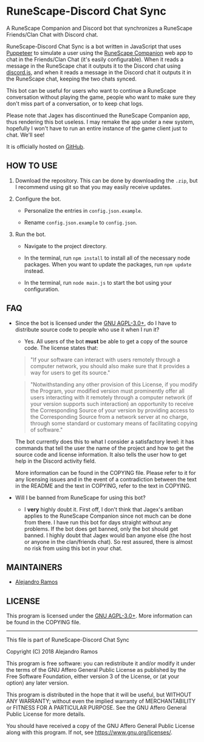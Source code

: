 # RuneScape-Discord Chat Sync

A RuneScape Companion and Discord bot that synchronizes a RuneScape
Friends/Clan Chat with Discord chat.

RuneScape-Discord Chat Sync is a bot written in JavaScript that uses
[Puppeteer](https://github.com/GoogleChrome/puppeteer) to simulate a user
using the [RuneScape Companion](http://runescape.com/companion/comapp.ws)
web app to chat in the Friends/Clan Chat (it's easily configurable). When it
reads a message in the RuneScape chat it outputs it to the Discord chat using
[discord.js](https://discord.js.org), and when it reads a message in the
Discord chat it outputs it in the RuneScape chat, keeping the two chats synced.

This bot can be useful for users who want to continue a RuneScape conversation
without playing the game, people who want to make sure they don't miss part of
a conversation, or to keep chat logs.

Please note that Jagex has discontinued the RuneScape Companion app, thus
rendering this bot useless. I may remake the app under a new system, hopefully
I won't have to run an entire instance of the game client just to chat.
We'll see!

It is officially hosted on
[GitHub](https://github.com/aeramos/RuneScape-Discord-Chat-Sync).

## HOW TO USE
1. Download the repository. This can be done by downloading the `.zip`, but I
recommend using git so that you may easily receive updates.

2. Configure the bot.
    * Personalize the entries in `config.json.example`.

    * Rename `config.json.example` to `config.json`.

3. Run the bot.
    * Navigate to the project directory.

    * In the terminal, run `npm install` to install all of the necessary node
    packages. When you want to update the packages, run `npm update` instead.

    * In the terminal, run `node main.js` to start the bot using your
    configuration.

## FAQ
* Since the bot is licensed under the
[GNU AGPL-3.0+](https://www.gnu.org/licenses/agpl-3.0.html), do I have to
distribute source code to people who use it when I run it?
    * Yes. All users of the bot **must** be able to get a copy of the source
    code. The license states that:

    > "If your software can interact with users remotely through a computer
    network, you should also make sure that it provides a way for users to get
    its source."

    > "Notwithstanding any other provision of this License, if you modify the
    Program, your modified version must prominently offer all users interacting
    with it remotely through a computer network (if your version supports such
    interaction) an opportunity to receive the Corresponding Source of your
    version by providing access to the Corresponding Source from a network
    server at no charge, through some standard or customary means of
    facilitating copying of software."

    The bot currently does this to what I consider a satisfactory level: it has
    commands that tell the user the name of the project and how to get the
    source code and license information. It also tells the user how to get help
    in the Discord activity field.

    More information can be found in the COPYING file. Please refer to it for
    any licensing issues and in the event of a contradiction between the text
    in the README and the text in COPYING, refer to the text in COPYING.

* Will I be banned from RuneScape for using this bot?
    * I **very** highly doubt it. First off, I don't think that Jagex's antiban
    applies to the RuneScape Companion since not much can be done from there.
    I have run this bot for days straight without any problems. If the bot does
    get banned, only the bot should get banned. I highly doubt that Jagex would
    ban anyone else (the host or anyone in the clan/friends chat). So rest
    assured, there is almost no risk from using this bot in your chat.

## MAINTAINERS

 * [Alejandro Ramos](https://github.com/aeramos)

## LICENSE

This program is licensed under the
[GNU AGPL-3.0+](https://www.gnu.org/licenses/agpl-3.0.html).
More information can be found in the COPYING file.

------------------------------

This file is part of RuneScape-Discord Chat Sync

Copyright (C) 2018 Alejandro Ramos

This program is free software: you can redistribute it and/or modify
it under the terms of the GNU Affero General Public License as published by
the Free Software Foundation, either version 3 of the License, or
(at your option) any later version.

This program is distributed in the hope that it will be useful,
but WITHOUT ANY WARRANTY; without even the implied warranty of
MERCHANTABILITY or FITNESS FOR A PARTICULAR PURPOSE.  See the
GNU Affero General Public License for more details.

You should have received a copy of the GNU Affero General Public License
along with this program.  If not, see <https://www.gnu.org/licenses/>.
